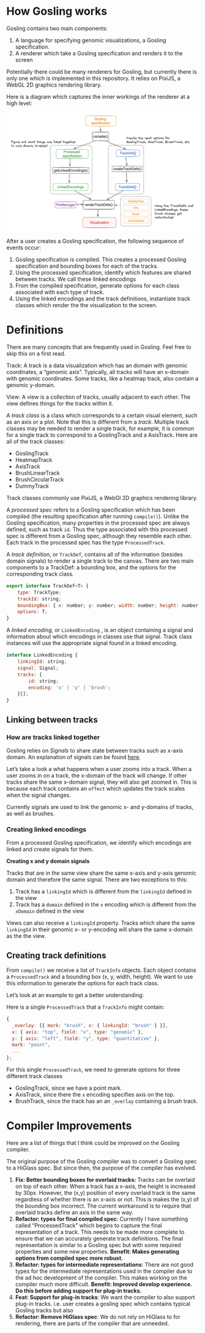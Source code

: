 # How Gosling works

Gosling contains two main components:
1. A language for specifying genomic visualizations, a Gosling specification. 
2. A renderer which take a Gosling specification and renders it to the screen

Potentially there could be many renderers for Gosling, but currently there is only one which is implemented in this repository. It relies on PixiJS, a WebGL 2D graphics rendering library.

Here is a diagram which captures the inner workings of the renderer at a high level: 

![Overview diagram](img/diagrams/overview.png)

After a user creates a Gosling specification, the following sequence of events occur: 

1. Gosling specification is compiled. This creates a processed Gosling specification and bounding boxes for each of the tracks.  
2. Using the processed specification, identify which features are shared between tracks. We call these linked encodings
3. From the compiled specification, generate options for each class associated with each type of track. 
4. Using the linked encodings and the track definitions, instantiate track classes which render the the visualization to the screen. 

# Definitions

There are many concepts that are frequently used in Gosling. Feel free to skip this on a first read. 

Track: A track is a data visualization which has an domain with genomic coordinates, a “genomic axis”. Typically, all tracks will have an x-domain with genomic coordinates. Some tracks, like a heatmap track, also contain a genomic y-domain. 

View: A view is a collection of tracks, usually adjacent to each other. The view defines things for the tracks within it.

A *track class* is a class which corresponds to a certain visual element, such as an axis or a plot. Note that this is different from a *track*. Multiple track classes may be needed to render a single track, for example, it is common for a single track to correspond to a GoslingTrack and a AxisTrack. Here are all of the track classes: 

- GoslingTrack
- HeatmapTrack
- AxisTrack
- BrushLinearTrack
- BrushCircularTrack
- DummyTrack

Track classes commonly use PixiJS, a WebGl 2D graphics rendering library. 

A *processed spec* refers to a Gosling specification which has been compiled (the resulting specification after running `compile()`). Unlike the Gosling specification, many properties in the processed spec are always defined, such as track `id`. Thus the type associated with this processed spec is different from a Gosling spec, although they resemble each other. Each track in the processed spec has the type `ProcessedTrack`. 

A *track definition*, or `TrackDef`, contains all of the information (besides domain signals) to render a single track to the canvas. There are two main components to a TrackDef: a bounding box, and the options for the corresponding track class. 

```jsx
export interface TrackDef<T> {
    type: TrackType;
    trackId: string;
    boundingBox: { x: number; y: number; width: number; height: number };
    options: T;
}
```

A *linked encoding*, or `LinkedEncoding` , is an object containing a signal and information about which encodings in classes use that signal. Track class instances will use the appropriate signal found in a linked encoding. 

```jsx
interface LinkedEncoding {
    linkingId: string;
    signal: Signal;
    tracks: {
        id: string;
        encoding: 'x' | 'y' | 'brush';
    }[];
}
```

## Linking between tracks

### How are tracks linked together

Gosling relies on *Signals* to share state between tracks such as x-axis domain. An explanation of signals can be found [here](https://preactjs.com/blog/introducing-signals/). 

Let’s take a look a what happens when a user zooms into a track. When a user zooms in on a track, the x-domain of the track will change. If other tracks share the same x-domain signal, they will also get zoomed in. This is because each track contains an `effect` which updates the track scales when the signal changes.

Currently signals are used to link the genomic x- and y-domains of tracks, as well as brushes. 

### Creating linked encodings

From a processed Gosling specification, we identify which encodings are linked and create signals for them.

**Creating x and y domain signals**

Tracks that are in the same view share the same x-axis and y-axis genomic domain and therefore the same signal. There are two exceptions to this:

1. Track has a `linkingId` which is different from the `linkingId` defined in the view
2. Track has a `domain` defined in the `x` encoding which is different from the `xDomain` defined in the view 

Views can also receive a `linkingId` property. Tracks which share the same `linkingId` in their genomic x- or y-encoding will share the same x-domain as the the view. 

## Creating track definitions

From `compile()` we receive a list of `TrackInfo` objects. Each object contains a `ProcessedTrack` and a bounding box (x, y, width, height). We want to use this information to generate the options for each track class. 

Let’s look at an example to get a better understanding: 

Here is a single `ProcessedTrack` that a `TrackInfo` might contain: 

```jsx
{
  _overlay: [{ mark: "brush", x: { linkingId: "brush" } }],
  x: { axis: "top", field: "x", type: "genomic" },
  y: { axis: "left", field: "y", type: "quantitative" },
  mark: "point",
  ...
};
```

For this single `ProcessedTrack`, we need to generate options for three different track classes

- GoslingTrack, since we have a point mark.
- AxisTrack, since there the `x` encoding specifies axis on the top.
- BrushTrack, since the track has an an `_overlay` containing a brush track.

# Compiler Improvements

Here are a list of things that I think could be improved on the Gosling compiler. 

The original purpose of the Gosling compiler was to convert a Gosling spec to a HiGlass spec. But since then, the purpose of the compiler has evolved. 

1. **Fix: Better bounding boxes for overlaid tracks:** Tracks can be overlaid on top of each other. When a track has a x-axis, the height is increased by 30px. However, the (x,y) position of every overlaid track is the same regardless of whether there is an x-axis or not. This is makes the (x,y) of the bounding box incorrect. The current workaround is to require that overlaid tracks define an axis in the same way. 
2. **Refactor: types for final compiled spec**: Currently I have something called “ProcessedTrack” which begins to capture the final representation of a track. This needs to be made more complete to ensure that we can accurately generate track definitions. The final representation is similar to a Gosling spec but with some required properties and some new properties. **Benefit: Makes generating options from compiled spec more robust.** 
3. **Refactor: types for intermediate representations**: There are not good types for the intermediate representations used in the compiler due to the ad hoc development of the compiler. This makes working on the compiler much more difficult. **Benefit: Improved develop experience. Do this before adding support for plug-in tracks.** 
4. **Feat: Support for plug-in tracks**: We want the compiler to also support plug-in tracks. i.e. user creates a gosling spec which contains typical Gosling tracks but also 
5. **Refactor: Remove HiGlass spec**: We do not rely on HiGlass to for rendering, there are parts of the compiler that are unneeded.
